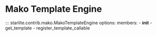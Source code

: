 # Mako Template Engine

::: starlite.contrib.mako.MakoTemplateEngine
    options:
        members:
            - __init__
            - get_template
            - register_template_callable
